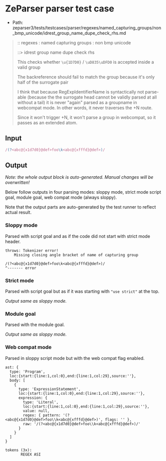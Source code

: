 # ZeParser parser test case

- Path: zeparser3/tests/testcases/parser/regexes/named_capturing_groups/non_bmp_unicode/idrest_group_name_dupe_check_rhs.md

> :: regexes : named capturing groups : non bmp unicode
>
> ::> idrest group name dupe check rhs
>
> This checks whether `\u{1D7D0}` / `\uD835\uDFD0` is accepted inside a valid group
>
> The backreference should fail to match the group because it's only half of the surrogate pair
>
> I think that because RegExpIdentifierName is syntactically not parse-able (because the the surrogate head cannot be validly parsed at all without a tail) it is never "again" parsed as a groupname in webcompat mode. In other words, it never traverses the +N route.
>
> Since it won't trigger +N, it won't parse a group in webcompat, so it passes as an extended atom.

## Input

`````js
/(?<abc@{x1d7d0}@def>foo\k<abc@{xfffd}@def>)/
`````

## Output

_Note: the whole output block is auto-generated. Manual changes will be overwritten!_

Below follow outputs in four parsing modes: sloppy mode, strict mode script goal, module goal, web compat mode (always sloppy).

Note that the output parts are auto-generated by the test runner to reflect actual result.

### Sloppy mode

Parsed with script goal and as if the code did not start with strict mode header.

`````
throws: Tokenizer error!
    Missing closing angle bracket of name of capturing group

/(?<abc@{x1d7d0}@def>foo\k<abc@{xfffd}@def>)/
^------- error
`````

### Strict mode

Parsed with script goal but as if it was starting with `"use strict"` at the top.

_Output same as sloppy mode._

### Module goal

Parsed with the module goal.

_Output same as sloppy mode._

### Web compat mode

Parsed in sloppy script mode but with the web compat flag enabled.

`````
ast: {
  type: 'Program',
  loc:{start:{line:1,col:0},end:{line:1,col:29},source:''},
  body: [
    {
      type: 'ExpressionStatement',
      loc:{start:{line:1,col:0},end:{line:1,col:29},source:''},
      expression: {
        type: 'Literal',
        loc:{start:{line:1,col:0},end:{line:1,col:29},source:''},
        value: null,
        regex: { pattern: '(?<abc@{x1d7d0}@def>foo\\k<abc@{xfffd}@def>)', flags: '' },
        raw: '/(?<abc@{x1d7d0}@def>foo\\k<abc@{xfffd}@def>)/'
      }
    }
  ]
}

tokens (3x):
       REGEX ASI
`````

